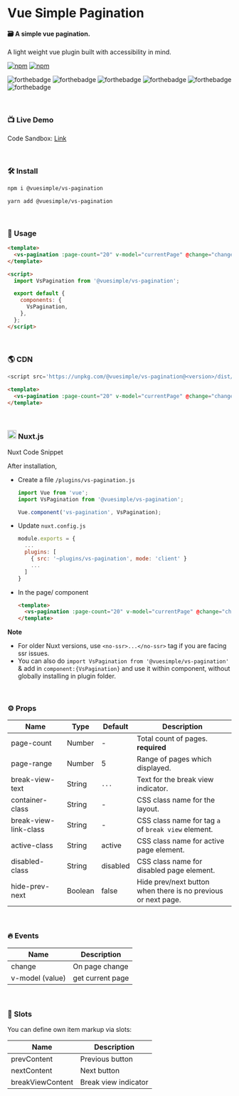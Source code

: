 # Vue Simple Pagination

#### 🗃 A simple vue pagination.

A light weight vue plugin built with accessibility in mind.

[![npm](https://img.shields.io/npm/v/@vuesimple/vs-pagination.svg)](https://www.npmjs.com/package/@vuesimple/vs-pagination)
[![npm](https://img.shields.io/npm/dt/@vuesimple/vs-pagination.svg)](https://img.shields.io/npm/dt/@vuesimple/vs-pagination.svg)
<br />

![forthebadge](https://forthebadge.com/images/badges/made-with-vue.svg)
![forthebadge](https://forthebadge.com/images/badges/made-with-javascript.svg)
![forthebadge](https://forthebadge.com/images/badges/built-with-love.svg)
![forthebadge](https://forthebadge.com/images/badges/built-with-swag.svg)
![forthebadge](https://forthebadge.com/images/badges/check-it-out.svg)
![forthebadge](https://forthebadge.com/images/badges/60-percent-of-the-time-works-every-time.svg)

<br />

### 📺 Live Demo

Code Sandbox: [Link](https://codesandbox.io/s/vs-tag-l7q3d)

<br />

### 🛠 Install

```bash
npm i @vuesimple/vs-pagination
```

```bash
yarn add @vuesimple/vs-pagination
```

<br />

### 🚀 Usage

```html
<template>
  <vs-pagination :page-count="20" v-model="currentPage" @change="changePage"></vs-pagination>
</template>

<script>
  import VsPagination from '@vuesimple/vs-pagination';

  export default {
    components: {
      VsPagination,
    },
  };
</script>
```

<br />

### 🌎 CDN

```javascript
<script src='https://unpkg.com/@vuesimple/vs-pagination@<version>/dist/vs-pagination.min.js'></script>
```

```html
<template>
  <vs-pagination :page-count="20" v-model="currentPage" @change="changePage"></vs-pagination>
</template>
```

<br />

<h3> 
  <img src="https://nuxtjs.org/favicon.ico" width="20px"> Nuxt.js
</h3>

Nuxt Code Snippet

After installation,

- Create a file `/plugins/vs-pagination.js`

  ```javascript
  import Vue from 'vue';
  import VsPagination from '@vuesimple/vs-pagination';

  Vue.component('vs-pagination', VsPagination);
  ```

- Update `nuxt.config.js`
  ```javascript
  module.exports = {
    ...
    plugins: [
      { src: '~plugins/vs-pagination', mode: 'client' }
      ...
    ]
  }
  ```
- In the page/ component

  ```html
  <template>
    <vs-pagination :page-count="20" v-model="currentPage" @change="changePage"></vs-pagination>
  </template>
  ```

**Note**

- For older Nuxt versions, use `<no-ssr>...</no-ssr>` tag if you are facing ssr issues.
- You can also do
  `import VsPagination from '@vuesimple/vs-pagination'`
  & add in `component:{VsPagination}` and use it within component, without globally installing in plugin folder.

<br />

### ⚙ Props

| Name                  | Type    | Default  | Description                                                   |
| --------------------- | ------- | -------- | ------------------------------------------------------------- |
| page-count            | Number  | -        | Total count of pages. **required**                            |
| page-range            | Number  | 5        | Range of pages which displayed.                               |
| break-view-text       | String  | `...`    | Text for the break view indicator.                            |
| container-class       | String  | -        | CSS class name for the layout.                                |
| break-view-link-class | String  | -        | CSS class name for tag `a` of `break view` element.           |
| active-class          | String  | active   | CSS class name for active page element.                       |
| disabled-class        | String  | disabled | CSS class name for disabled page element.                     |
| hide-prev-next        | Boolean | false    | Hide prev/next button when there is no previous or next page. |

<br />

### 🔥 Events

| Name            | Description      |
| --------------- | ---------------- |
| change          | On page change   |
| v-model (value) | get current page |

<br />

### 📎 Slots

You can define own item markup via slots:

| Name             | Description          |
| ---------------- | -------------------- |
| prevContent      | Previous button      |
| nextContent      | Next button          |
| breakViewContent | Break view indicator |
